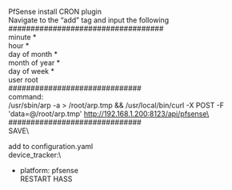 PfSense install CRON plugin\
Navigate to the “add” tag and input the following\
###################################\
minute *\
hour *\
day of month *\
month of year *\
day of week *\
user root\
##############################\
command:\
/usr/sbin/arp -a > /root/arp.tmp && /usr/local/bin/curl -X POST -F 'data=@/root/arp.tmp' http://192.168.1.200:8123/api/pfsense\
##############################\
SAVE\

add to configuration.yaml\
device_tracker:\
  - platform: pfsense\
RESTART HASS
